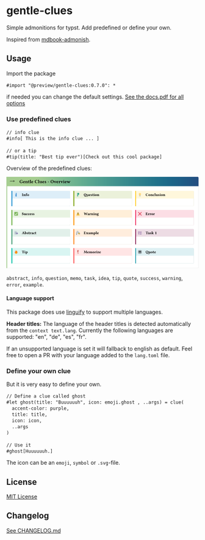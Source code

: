 # gentle-clues 

Simple admonitions for typst. Add predefined or define your own. 

Inspired from [mdbook-admonish](https://tommilligan.github.io/mdbook-admonish/).

## Usage

Import the package
```typst
#import "@preview/gentle-clues:0.7.0": *
```
if needed you can change the default settings.
[See the docs.pdf for all options](https://github.com/jomaway/typst-admonish/blob/main/docs.pdf)

### Use predefined clues

```typst
// info clue
#info[ This is the info clue ... ] 

// or a tip
#tip(title: "Best tip ever")[Check out this cool package]
```

Overview of the predefined clues:

![Overview of the predefined clues](gc_overview.svg)

`abstract`, `info`, `question`, `memo`, `task`, `idea`, `tip`, `quote`, `success`, `warning`, `error`, `example`.

#### Language support

This package does use [linguify](https://github.com/jomaway/typst-linguify) to support multiple languages.

**Header titles:**
The language of the header titles is detected automatically from the `context text.lang`.
Currently the following languages are supported: "en", "de", "es", "fr". 

If an unsupported language is set it will fallback to english as default.
Feel free to open a PR with your language added to the `lang.toml` file.

### Define your own clue

But it is very easy to define your own. 

```typst 
// Define a clue called ghost
#let ghost(title: "Buuuuuuh", icon: emoji.ghost , ..args) = clue(
  accent-color: purple,
  title: title,
  icon: icon,
  ..args
)

// Use it
#ghost[Huuuuuuh.]
```

The icon can be an `emoji`, `symbol` or `.svg`-file. 

## License 

[MIT License](LICENSE)

## Changelog

[See CHANGELOG.md](CHANGELOG.md)
